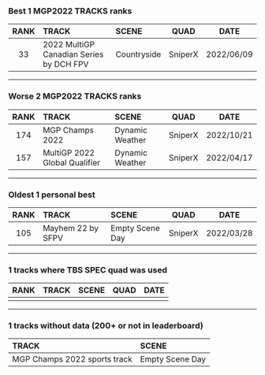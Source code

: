 ### Best 1 MGP2022 TRACKS ranks
|RANK|TRACK|SCENE|QUAD|DATE|
|:---:|:---|:---|:---:|:---:|
|33|2022 MultiGP Canadian Series by DCH FPV|Countryside|SniperX|2022/06/09|
---
### Worse 2 MGP2022 TRACKS ranks
|RANK|TRACK|SCENE|QUAD|DATE|
|:---:|:---|:---|:---:|:---:|
|174|MGP Champs 2022|Dynamic Weather|SniperX|2022/10/21|
|157|MultiGP 2022 Global Qualifier|Dynamic Weather|SniperX|2022/04/17|
---
### Oldest 1 personal best
|RANK|TRACK|SCENE|QUAD|DATE|
|:---:|:---|:---|:---:|:---:|
|105|Mayhem 22 by SFPV|Empty Scene Day|SniperX|2022/03/28|
---
### 1 tracks where TBS SPEC quad was used
|RANK|TRACK|SCENE|QUAD|DATE|
|:---:|:---|:---|:---:|:---:|
||||||
---
### 1 tracks without data (200+ or not in leaderboard)
|TRACK|SCENE|
|:---|:---|
|MGP Champs 2022 sports track|Empty Scene Day|
